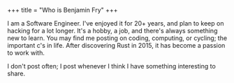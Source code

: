+++
title = "Who is Benjamin Fry"
+++

I am a Software Engineer. I've enjoyed it for 20+ years, and plan to keep on hacking for a lot longer. It's a hobby, a job, and there's always something new to learn. You may find me posting on coding, computing, or cycling; the important c's in life. After discovering Rust in 2015, it has become a passion to work with.

I don't post often; I post whenever I think I have something interesting to share.
